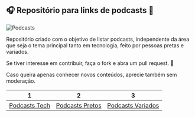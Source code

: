 ## :headphones: Repositório para links de podcasts :microphone:

![Podcasts](https://github.com/leitoraincomum/Podcasts/blob/87c56eb95b71d959bddfa16f48ec1ec394b96f07/Cabe%C3%A7alho%20para%20Twitter%20Simples%20Gamer%20Preto%20Azul%20e%20Verde.png)

Repositório criado com o objetivo de listar podcasts, independente da área que seja o tema principal tanto em tecnologia, feito por pessoas pretas e variados.

Se tiver interesse em contribuir, faça o fork e abra um pull request. :purple_heart:

Caso queira apenas conhecer novos conteúdos, aprecie também sem moderação.

|1|2|3|
| ---------------- | --------------------------- |--------------------------- |
|[Podcasts Tech](https://github.com/leitoraincomum/Podcasts/blob/main/PodcastsTech.md)|[Podcasts Pretos](https://github.com/leitoraincomum/Podcasts/blob/main/PodcastsPretos.md)|[Podcasts Variados](https://github.com/leitoraincomum/Podcasts/blob/main/PodcastsVariados.md)|
